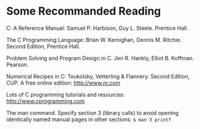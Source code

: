 # Some Recommanded Reading

C: A Reference Manual: Samuel P. Harbison, Guy L. Steele. Prentice Hall.

The C Programming Language: Brian W. Kernighan, Dennis M. Ritchie. Second Edition, Prentice Hall.

Problem Solving and Program Design in C. Jeri R. Hankly, Elliot B. Koffman. Pearson.

Numerical Recipes in C: Teukolsky, Vetterling & Flannery. Second Edition, CUP. A free online edition: http://www.nr.com

Lots of C programming tutorials and resources: http://www.cprogramming.com

The man command. Specify section 3 (library calls) to avoid opening identically named manual pages in other sections: `$ man 3 printf`
